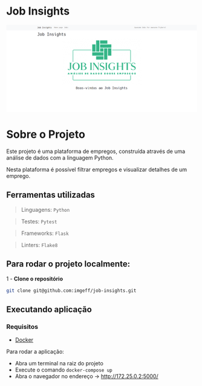 # Job Insights

![](.images/home-page.png)

# Sobre o Projeto
Este projeto é uma plataforma de empregos, construída  através de uma análise de dados com a linguagem Python.

Nesta plataforma é possível filtrar empregos e visualizar detalhes de um emprego. 

## Ferramentas utilizadas

> Linguagens: `Python`

> Testes: `Pytest`

> Frameworks: `Flask`

> Linters: `Flake8`

## Para rodar o projeto localmente:

1 - **Clone o repositório**
```bash
git clone git@github.com:imgeff/job-insights.git
```

## Executando aplicação
### Requisitos
- [Docker](https://docs.docker.com/compose/install/compose-desktop/)

Para rodar a aplicação:

 - Abra um terminal na raiz do projeto
 - Execute o comando `docker-compose up`
 - Abra o navegador no endereço -> http://172.25.0.2:5000/


